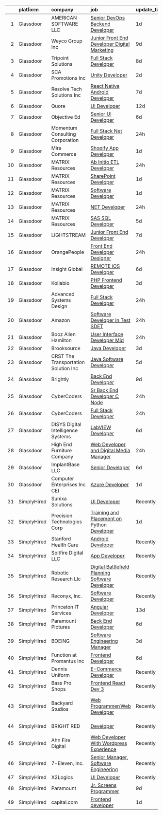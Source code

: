 

|    | platform    | company                               | job                                                                                                                                                                                                                                                                                                                                                                                                                                                                                                                                                                                                                                                                                                                                                                                                                                                                                                                                                                                                                                                                                                                                                                                                                                                                                                                                                                             | update_time   | location                      |
|---:|:------------|:--------------------------------------|:--------------------------------------------------------------------------------------------------------------------------------------------------------------------------------------------------------------------------------------------------------------------------------------------------------------------------------------------------------------------------------------------------------------------------------------------------------------------------------------------------------------------------------------------------------------------------------------------------------------------------------------------------------------------------------------------------------------------------------------------------------------------------------------------------------------------------------------------------------------------------------------------------------------------------------------------------------------------------------------------------------------------------------------------------------------------------------------------------------------------------------------------------------------------------------------------------------------------------------------------------------------------------------------------------------------------------------------------------------------------------------|:--------------|:------------------------------|
|  1 | Glassdoor   | AMERICAN SOFTWARE LLC                 | [Senior DevOps Backend Developer](https://www.glassdoor.com/partner/jobListing.htm?pos=119&ao=1110586&s=58&guid=00000182679e8b9cb480937d3c347dea&src=GD_JOB_AD&t=SR&vt=w&ea=1&cs=1_63ae045c&cb=1659595820352&jobListingId=1008048510040&cpc=2CAED5C921A5F994&jrtk=3-0-1g9jpt2ucghql801-1g9jpt2uoitn8800-08fa1d7c597433ed--6NYlbfkN0CNayYzF1mBaI40OgT78t3Q2d9IxlwDzhsYR4HK7epYUURqj7ThGxAThUDPTyMSfjyPgGRTFjeuOKbCC5B1p39rSgqkaTYMwrluTtyNbGeJPw6J99YG4BVidN_7butDIIDiC31yX2qM56aTYJBevtTW2N9dhvg6_qWHKHaLxv21v8vAPOqj9iJy76ujFmLpipNIYCbYyALDvaVam3eYqgbZeexgcRMK0voNgmBakBty0VigGoTl2tvxdrP-u4_tbwCvTc8IEbr5wDmKt2hIJ0_yK1UXbatv5i23cRGAddmJq4EF94OlIpp2eDL20adjvV72ES6W9V8VJzIsJBQmoSZ48nIDTyhyYgAyuWt24zNvk66KxoMBBWdQfIQVdf8t-P-74dpAAHnzQ27VkWWFxFsjpqr-Td8H4QkBro2gdE61DLy-rEwL58ngfUlQN2evBcUOR_BSdUCxgUIqgHSc1FIErss5okGY_G5aC9L-at3Qr6K4ZaySf3HYMrUeoET7JW4%3D)                                                                                                                                                                                                                                                                                                                                                                                                                                                                                                        | 1d            | New York, NY                  |
|  2 | Glassdoor   | Weyco Group Inc                       | [Junior Front End Developer Digital Marketing](https://www.glassdoor.com/partner/jobListing.htm?pos=114&ao=1110586&s=58&guid=00000182679e8b9cb480937d3c347dea&src=GD_JOB_AD&t=SR&vt=w&ea=1&cs=1_190db0f5&cb=1659595820352&jobListingId=1008028285226&cpc=883DC43018083D9A&jrtk=3-0-1g9jpt2ucghql801-1g9jpt2uoitn8800-0864ce1e1e6e8c6e--6NYlbfkN0C2wM9RKEAdoEZotfFaXSpEmhGLDXit4PIRXiY1cWrNKI8D1AUD9T14yWGaDgpOoa1yOUcfWwTzbFKLg4Ptb6fKgWvUdlITdb_LbB7xzYm3iedqSjRiN6CDg8yJrSWYJQRBVI-YkqqcTmQhRn3uYv9MdfxzB_HsdV7v4RNCor7Ls2Btnr9DzG_dn9cgI6ijFPT_C3wqkgRVtT1kpQE61EtEWg4YXIEXG55G455pR5GcQ0o8FKYX5uwm5Hxv6v25bjGGxeNPsPjvxU34aM4ql17sVwLDjvmHsqZ8Kqd3Ca308DrAu3pg7oyAOt1SaVEsFMJBj08S2sLuxKRoDXBSWbGpVxjGxFecsvkeUhZwDKbiMsmYLarHj8zlPpqC-bTQF3pMiYtI1gXDOrTuQMSnhcFn24MjJOhwqEK47UjLL-X_PU9nvQ449d9lAUs67MTX9IN4LsfL1UrbrKFYnuFtBJUSqRTA9zBv-GExSB2ms12RtiwuGVAUDlgZLua-fdt91gXljpg6j-eqkxKxH6-l8uH0kDfr0yDP_uE%3D)                                                                                                                                                                                                                                                                                                                                                                                                                                                           | 9d            | Milwaukee, WI                 |
|  3 | Glassdoor   | Tripoint Solutions                    | [Full Stack Developer](https://www.glassdoor.com/partner/jobListing.htm?pos=117&ao=1110586&s=58&guid=00000182679e8b9cb480937d3c347dea&src=GD_JOB_AD&t=SR&vt=w&ea=1&cs=1_408ca911&cb=1659595820352&jobListingId=1008030755544&cpc=32EE424DE2B657EB&jrtk=3-0-1g9jpt2ucghql801-1g9jpt2uoitn8800-1e061d8ab2f4db6a--6NYlbfkN0A5ruOaBgM4JFPmi95QvnuPZDRD-cuMqiXSk5iFgiXMM5KlnLmWo71mmeaOoOgOIU4yHNw85h-wfieSzGXkQ6RYdAL9pyjf_6sxZL4TNUX6bqzK-2ScC9YFYB2PhKdUVc0yxHfg7G_LxHc4NffWE2U9jEkM9C9daxgtV6VyBAqZYtTRGTERnGo_VHdHENoykUgYMvc_kvYvgEURzYPB9iJ3_Qcf26z3pj8xgsL0a2l-31cNyw0EmDGp-v2yDWU3VbScthvrQFcZR7JHMQzxDPwY2ly_N7VpsBTT6eKjlVQ0ORkcNrko7YBHhYYEoyzKo4EUsm8S6HoKMaggsYkOqVFv61JnKKnBAWxy1c919rm0SKz5t7u1Qcf4zxb4gEEO9tm_Q58b-uFE5rOUO7lUgos14fNSai5BW0FAJWr923IzbEfMBvFTEHdSauUFKOI_t3ARaK8TJuNxUOTdd9bB3IaYGdaUAysl7IcBAvNcu-1eePOvogbpJzwt2IDXyLy_068%3D)                                                                                                                                                                                                                                                                                                                                                                                                                                                                                                                   | 8d            | Remote                        |
|  4 | Glassdoor   | SCA Promotions  Inc                   | [Unity Developer](https://www.glassdoor.com/partner/jobListing.htm?pos=108&ao=1110586&s=58&guid=00000182679e8b9cb480937d3c347dea&src=GD_JOB_AD&t=SR&vt=w&ea=1&cs=1_ea9a191a&cb=1659595820351&jobListingId=1008044540481&cpc=2069669CCECE0501&jrtk=3-0-1g9jpt2ucghql801-1g9jpt2uoitn8800-8d5fbf2228f1c08e--6NYlbfkN0CGk2nZkYo_9FB79XId18OpQDHY6g94ONhdUJpB4SBwer5q8kV_jzNpveeNS5OfFTS-zbA0Ccrb2PfPN4L4axPFku2_b8ZVmNT_fx9zWAQo0ML6qy8w53ry5sZ122YUK8nYYZNiHhQd8jJnxpNJPefAOCesyVSmE3lPK2FkETtpKEkqYNQKBEtkAcdsrC1d1r0K0J0ITyNMessMdwUjrhmjS_zBWFHeUpWAAtNWHdb358f_Vx4i1Jj2T9_95_HNk8hEkU3s5p466KeXANlzEn0gkeizGl2VsYyrr6a2YyrCCQ4i8giDNfp_8eO7Z54fyDnoyBmcLPT999PPwSGqQO9Im_ypMBWec5PBx4q2-PpQcXyV9ph6S-e1lFS7_3jLMr85cIbGidd-SmvgqrJRRNir5zQszIhxuyRBHMk7hQIaOrshmoC5ozk-Ns_RG-pOkVQq0Pead_Wq69shzD_6oFcxyOhDUOcy17SFspN0Jqb6yzL2TjwaFjHI2-VkMj6S6E4%3D)                                                                                                                                                                                                                                                                                                                                                                                                                                                                                                                        | 2d            | Dallas, TX                    |
|  5 | Glassdoor   | Resolve Tech Solutions Inc            | [React Native Android Developer](https://www.glassdoor.com/partner/jobListing.htm?pos=112&ao=1110586&s=58&guid=00000182679e8b9cb480937d3c347dea&src=GD_JOB_AD&t=SR&vt=w&ea=1&cs=1_cfc1b497&cb=1659595820351&jobListingId=1008033403827&cpc=0A88B0016E52E137&jrtk=3-0-1g9jpt2ucghql801-1g9jpt2uoitn8800-bc47ea4fd595288a--6NYlbfkN0AjKFSMMqhsqQpyIHWHhZeufH_StMTFaUJZZ23N0vlvhVqqKrA7NmrWEDxSBdobFBUO9eD8Hlj3KG9WtM_0fVODITT13QcOm3uK473RFDZmBU4A8DYJoG-bLRgQqic-9jpo3tgXAWeMJ3qAQWy8E2YKZV7PCAOV1JSGTVf_2IoiA3zI_tk9n5Ky3KxdEaUjIPlRAld9TwdNhkTlF1QuGvAyv1Hzq9y9b8QL388XhG-CopuA3Cu8sP9kon7Jz-FwzKn8-sdaHl4j2WTi66O6DHkxNaBdqmrtz3VMyZ1Kojx8_8Ow109uz_0w1gEVXZfNe2vLjZqr5GSkmwKeRtZ0Zst2O9Vmr9dGvzn7ukTfPkVpEvc3oJM8xUhf08l9-9NB6qoxXEHmciw4NMs0Yp9EaZazqImpk8O348Op_saCXwkWHMe_vNuaR2Ip9QB2IA3YVLHTB7PadiBhNH96JAO4qKHrWGRsiKhUgVGl-Z-GEBPQY-ZwVT4B2J7MRRsBZ1SH3fOX9UoTX7X3_BfpjvhqYb9l)                                                                                                                                                                                                                                                                                                                                                                                                                                                                                       | 7d            | Irving, TX                    |
|  6 | Glassdoor   | Quore                                 | [UI Developer](https://www.glassdoor.com/partner/jobListing.htm?pos=110&ao=1110586&s=58&guid=00000182679e8b9cb480937d3c347dea&src=GD_JOB_AD&t=SR&vt=w&ea=1&cs=1_0b1dae7b&cb=1659595820351&jobListingId=1008022808957&cpc=618B7C2C2BCBC227&jrtk=3-0-1g9jpt2ucghql801-1g9jpt2uoitn8800-fc45eb0106eebc0a--6NYlbfkN0BTy4Vq3kUv-8E8fBOrhZt-7WJQYqv7u2ur6JnxlE7nq4-qXnbw0pV0Gb1ldhxE6b9LzutXMnOIZndRVmfeBZeovsyhRGPrPKRoC4ktBEbsGQCZple6oIjohE_w2nkBQFKtMdLlh5SNBCqN1_YxAqJDW0P_sEEX5M0aspDPjB6Jcz3QYRWTG7G-6UWDVv1ShdshZge5X01hKjaCehAGZCMLp6qY47nYvZUQUd5bYX3DUlAJtaznByhSv2e108g5vjkTrQX8sujWKxYQDZ1faO5dxOhLtSRMqyaRTx6TSzUVyrMTjMzPiFieSIMos4wpmRC5yWSiSZ0AzMkVjs5w8RFG8NHUWH2PEhfgTCTeSKWXuvx7VwtWw7BZE4qiIwpWAu1rXzez_ktGL32m71eJpIpxNyWHdEH_LD0ORyRLwLNLBExEqhcUfLKgEM2rs5o8qeMhE_wJaq-SttQQff5vCVhkQlXFmnxEzTTUqRH9wIENg2luK715xAu4)                                                                                                                                                                                                                                                                                                                                                                                                                                                                                                                                         | 12d           | Remote                        |
|  7 | Glassdoor   | Objective Ed                          | [Senior UI Developer](https://www.glassdoor.com/partner/jobListing.htm?pos=116&ao=1110586&s=58&guid=00000182679e8b9cb480937d3c347dea&src=GD_JOB_AD&t=SR&vt=w&ea=1&cs=1_7225fcab&cb=1659595820352&jobListingId=1008035561341&cpc=AC285F3A3ECA6BB0&jrtk=3-0-1g9jpt2ucghql801-1g9jpt2uoitn8800-cb65b932bbf5ed28--6NYlbfkN0AXBj8bFyx3AxHsaESFnYy6Jn_Gl6fk4-ScA6Xd9bMEM37iv4si3nfw75_-dmfgMq5h325qvRPKLohiyLVA6HzaD-aOz7ACRAyMjnHYTGE5c8UIAhonRBs8QDrpQZyvfXvQLLfj9ymD5gnRIwIkPBTC-df54-IpvKxF3LWNrVs03yHe7ElUeI4Rd2ZUzdu_vFHUhvkoc5PecGMBtq340lPBD6mIs9qyVZ5-kqYznRBrGlJe3NOf7d06iJG2eF1z_YHSjQLhJ305SHl4y2IbNB9Jdk14R-1id5dEqqok435FjF3FdzTxtGnaKE_j4GzphJPnJpfOZ64AgVL3_z12jdPw4uLlP7qKhk5FSorEde9oXm3GF4fpRs27_z5iRgZV8mfZj1gphwUDlu8JuI-Y8KisTHNvEGI7HGWu-JvsLn6qZlTjTA57WyNyaV2olDmZ72MmRHzM2QgNHoSkce-2Vj2NbIDihXdNFriVsv0ExVdL-rDRZJ-vLn3K)                                                                                                                                                                                                                                                                                                                                                                                                                                                                                                                                  | 6d            | Remote                        |
|  8 | Glassdoor   | Momentum Consulting Corporation       | [Full Stack  Net Developer](https://www.glassdoor.com/partner/jobListing.htm?pos=104&ao=1110586&s=58&guid=00000182679e8b9cb480937d3c347dea&src=GD_JOB_AD&t=SR&vt=w&ea=1&cs=1_52c8dcf1&cb=1659595820350&jobListingId=1008050447638&cpc=E7268B2FBC00329E&jrtk=3-0-1g9jpt2ucghql801-1g9jpt2uoitn8800-11ec9a8d634075df--6NYlbfkN0AZiaPZyccuKjlre0e0RaBFeO48J0QExrO5hcuLctOVaPe6Glnh5giSvmt7ZMsI4tPTzVgRFMIbn5nqlxoAnQZK0KcmcpBRpp-XzN7e5SFyJicOufOueV4EY0N5UwRNr680QsDw-pql3J0PdXHDPHnMlXNFW7jmMpvu_w9-WNT6kV-4bzqxTZCO7-tFnixuYj_m0fXhCt0xyeyv_ZfjfHkSv5jJ8LJJac47jO26izvaDreGq02sxhamdJHw62Z-iSDXg_UY3BBGeURBS61dS8Ex7StX7bg62AZ0T7ACDNUcDADAU-vK_OjQEHsx7ApZ0_G6QGv70O0f9XFm1Z5WomrbxVdjhSltXqpySz10t3e-gkOsOdSDSgBINbkKBMJfT3diqlR6zEkCZWPOxukrTWsecCsAHIrEls15gBgJB6vlDpuIIBhrMOJ9ZZPnykH1-DEa5ZfmVVfBc9cYVs3o5TL4scCH4zO7XyofV6lx8V4vMI1yp1cOU9lBXDFSA3NVsHMnGVxyoB0O3Q%3D%3D)                                                                                                                                                                                                                                                                                                                                                                                                                                                                                                | 24h           | Remote                        |
|  9 | Glassdoor   | Mira Commerce                         | [Shopify App Developer](https://www.glassdoor.com/partner/jobListing.htm?pos=107&ao=1110586&s=58&guid=00000182679e8b9cb480937d3c347dea&src=GD_JOB_AD&t=SR&vt=w&ea=1&cs=1_d4e258bb&cb=1659595820351&jobListingId=1008047022003&cpc=B63DE67CBF13A213&jrtk=3-0-1g9jpt2ucghql801-1g9jpt2uoitn8800-4e4f79cb78bb0b68--6NYlbfkN0DukAwDndutArnS8OT3znlJ-TW2KpK_7rZjO0LfXc6UVOb8znmp-JdxUA0hGT2_Rszk-RJ82DZNqhDZaqNkTvGzOAxtaQNgCcdNMjvoCmeaAi3AKhI8Q_PGoNIkVCbl__zyt_ugQ8_zLTXuvC8rIYlMfIIGaQDL0Yz7VgiNl87waXaOybnfzoVlHGpCknwxpuMXHGqMrumSuKmu7ZYwyCd-3VCeyzKMT9FF6A_pAyk80Jk7MATiuPRnSttwl0LXZMifjN96I9xhCS0qgurBIfVUjzir9_4iWZVvNjYc9RI-JDi6rbKnRx6pwUEGV3_YN8TYhA5uj-lKpna1OatjcJ5FTt214k1vqYcnkeg3aZ-bnlH4QN_eSZqHYrZU-HaUK4WUuZ9LePXh45Ev_0P0kHu3v24DSxxNgFUMu8gaPetEFEyAQQHPxhYi8MCSP71zuGJYPK_jHouGKIVePwcAD2PIc9OszXsZSzPHrxJQKcB6jEqY58B_-3stSUToEdMQaQxX6YdmQHXrPQ%3D%3D)                                                                                                                                                                                                                                                                                                                                                                                                                                                                                                    | 1d            | Remote                        |
| 10 | Glassdoor   | MATRIX Resources                      | [Ab Initio ETL Developer](https://www.glassdoor.com/partner/jobListing.htm?pos=122&ao=1110586&s=58&guid=00000182679e8b9cb480937d3c347dea&src=GD_JOB_AD&t=SR&vt=w&ea=1&cs=1_8f080ecd&cb=1659595820353&jobListingId=1008051403787&cpc=42BEC95245890617&jrtk=3-0-1g9jpt2ucghql801-1g9jpt2uoitn8800-3c760ea826b81ebd--6NYlbfkN0De5ppvndiyxA0pMSLQzOe_j9Mra0KF_8EhxTxOKXtZIfhM20E97mGJ6rqAxbACvL9Pn0ZKdm3FRjuDqOFO7Z5pHrxOJ4OkCLuPWB8MXqeP2u5ixPzgB27lcgJmQB7brwrdXe29ihMnIQtQYbDWMnR7uISLN_crSB99ujybo0HnFgJIVt-D2SU-_AefGeSFf9pHTJzDDfsXPFpNbjTgEliqZrTepS6K6rqckTJjvhPsop_KgfPvqvFY6cohftEVb5Va8PnTVMpmZH_cSga-arpMZRHiAMropeztyOhFI2ojfuv9TzVuPnKXv3w6_e2dN5eLkifaJ0r_yjn7WG1gSqtaBxUpWjCxzpg69-7xJq-bjUA8vA0Zzwj_0H8UtG5gBfFJs7c92NwCGAOPNVmC7vYNhAOoC-bAy9eAKVz9AQYqQ1nF9S-Eea0J7iQCpfBSuFtExYaa5B6Md--g_GjbFfbv-LRJW--xbZOPVUkuv-zpqlETp8DV6V60WLod5WcKac44dVhtlvfP3TXIeESCvLjRXE2H4KOFBQlkw-_6jxQwYGvxMyzhyG9p)                                                                                                                                                                                                                                                                                                                                                                                                                                                              | 24h           | Charlotte, NC                 |
| 11 | Glassdoor   | MATRIX Resources                      | [SharePoint Developer](https://www.glassdoor.com/partner/jobListing.htm?pos=121&ao=1110586&s=58&guid=00000182679e8b9cb480937d3c347dea&src=GD_JOB_AD&t=SR&vt=w&ea=1&cs=1_cfe6884d&cb=1659595820353&jobListingId=1008047528425&cpc=217C45A42544DB93&jrtk=3-0-1g9jpt2ucghql801-1g9jpt2uoitn8800-efe709afa293ddc0--6NYlbfkN0De5ppvndiyxA0pMSLQzOe_j9Mra0KF_8EhxTxOKXtZIfhM20E97mGJ6rqAxbACvL9DG1NPztGC10EEC87MSyZZ8isCbHnEx2hKRDqOXyASI9VLZljdYHNEAA0x34KRrSx4v0KPsbv5a6DpcnLbwc49I85DWr1LxSM5JxSwCDRRJwpG7kGsYOmjlDpDgMvBG_0VQFGZxTgat1k77zGBG_dwbPwjgkZ-Ito4GfslUS8s-UKvGXDW4kGlwZDKn5jS4KJQa2WdZZKp1sEoBYh4_lzO2pRd_qqpp1zV2u3o9j1UD1iplr9k3VL3-i-VS6dKECRplKlAf03hZwRNbo-5r5_UGiqdGB1-b5bnOiuKv-j0hzTmhytMaRFmmKWCBfw-uxD5srKAu439BXCLykKdObGbf17DnLJeXoKuTqO0RgJCtN87UEzA7s47OziLKrWrv2-hYOkpEPhz9LLYusxTOwrDnbRGZMTYUR1J8Kr8UaUpEnYIt5X0aQLp4GLx5xq0z5H6UwJ1KGrX4wDXVEFWztuZ2c3YxDs4Qb4aKUbnEhRxpg%3D%3D)                                                                                                                                                                                                                                                                                                                                                                                                                                                                     | 1d            | Charlotte, NC                 |
| 12 | Glassdoor   | MATRIX Resources                      | [Software Developer](https://www.glassdoor.com/partner/jobListing.htm?pos=120&ao=1110586&s=58&guid=00000182679e8b9cb480937d3c347dea&src=GD_JOB_AD&t=SR&vt=w&ea=1&cs=1_b37e6bda&cb=1659595820353&jobListingId=1008047528430&cpc=82B3195DA92CAF92&jrtk=3-0-1g9jpt2ucghql801-1g9jpt2uoitn8800-a503eb9eaef223a0--6NYlbfkN0De5ppvndiyxA0pMSLQzOe_j9Mra0KF_8EhxTxOKXtZIfhM20E97mGJ6rqAxbACvL9DG1NPztGC15bNBGu9yx8sGdO0PG7xG8aptCUPq85SoqZ6dzIAOrRKtmAJ_mvmeE_whcHX0A9saTHnGC8iOn7mGJhfcyBxRkMOyH6ADAln0eErEJ8cVicalY4wsuFM5NHnbdN0vpP4NfEjkA8LTL5XimvO-yHHxJ9EqtMeE77Odd3hOoRWE_sc0KWMFV5c4elQaxcjQq-k3qL_TtpZB-5aF-O_w1eyrMpSSc65nTul_IbV7fra64kdyRVsgbcvQnH6oqRbt_a3W_rvSjxI4NTkb8L_v4_FSdX1RHm8xlDAfs3pEe0WxG0kUpCMxbXyY4y5WGepIah0elVwTYjEFyodOgHzeQzwbHGM5c9zoxvuGhLrR9OQTl3D83vPnWPBlLZgrYGbsC2q5FcKhFIA4bOwvp0xVViZk6dF2jttOu_DCThxzInJM3K7PQLz00eW6FkiIcbT4EQdMAZjqVk1bHSuAjmxy7NiqLEo2UopWrlWOA%3D%3D)                                                                                                                                                                                                                                                                                                                                                                                                                                                                       | 1d            | Charlotte, NC                 |
| 13 | Glassdoor   | MATRIX Resources                      | [ NET Developer](https://www.glassdoor.com/partner/jobListing.htm?pos=118&ao=1110586&s=58&guid=00000182679e8b9cb480937d3c347dea&src=GD_JOB_AD&t=SR&vt=w&ea=1&cs=1_cdfc1410&cb=1659595820352&jobListingId=1008050452979&cpc=42BEC95245890617&jrtk=3-0-1g9jpt2ucghql801-1g9jpt2uoitn8800-7c6bffa92d75f9f3--6NYlbfkN0De5ppvndiyxA0pMSLQzOe_j9Mra0KF_8EhxTxOKXtZIfhM20E97mGJ6rqAxbACvL-rb5cx0XwgfLhCaHTT5jz5oNhnsEeSAxdTBIikfiTjzUPshztVIkxBzyiAgsJ1RPG5iESPfCoU7vW0ELTECS7pBq6XfW0cMG37CMVFECTmiP1IBk7yRyO7v0c2rliKLKfoq3Tgy2ubnflQGqmSP3MMR4imJDnp6-Bv-9x_OAXbPmrRoRSqs0SJ84_tG2qHc2qYUcgRi7mOU9vo7WR0AjXfXWrez7N7XzK78oKz-mOLY60ildoemG5t8e8-Ca7BPjKM6a1qroAUvGs3N86qFS8l0c8ag1tYcOtKKPWp-Xzx0wUXV-qq_-7S2UUtN0gM80sboVhHEho8mnSH3KTly40_ctNQMEqedzvEVbkg3GQ-a_kjWczPFXjNbHCpJTrxjfzOxa4wMYyO4v2qA2WEoQ8qvAB-Ormim0NFuKyr6i5SJbRoJumjVAfLwJD1AhtUxUZw6lorUcRC60NpL-lYfZJE9c5U2c-tS3o3l9v8UM0L7VGr8ehtVd5c)                                                                                                                                                                                                                                                                                                                                                                                                                                                                       | 24h           | Charlotte, NC                 |
| 14 | Glassdoor   | MATRIX Resources                      | [SAS SQL Developer](https://www.glassdoor.com/partner/jobListing.htm?pos=124&ao=1110586&s=58&guid=00000182679e8b9cb480937d3c347dea&src=GD_JOB_AD&t=SR&vt=w&ea=1&cs=1_5a2aa7c6&cb=1659595820353&jobListingId=1008038980715&cpc=82B3195DA92CAF92&jrtk=3-0-1g9jpt2ucghql801-1g9jpt2uoitn8800-9a54bb68b44ceb7e--6NYlbfkN0De5ppvndiyxA0pMSLQzOe_j9Mra0KF_8EhxTxOKXtZIfhM20E97mGJ6rqAxbACvL81KsmLgu3ChuBm3tpDER-_ZYNCYkj-Q_OJbDYI21Aol0M54jh8pen6Sq_KFv5W8Phl4CKOByCEkPat2ixmJ9Vz4xRnPA6HqG2gsSPiONwPnnhFmE_enRbUp0Yyz99gp4XiZqZe4GZNBND_-D3TLqdX-o3Qy2frkFN-ZDQ-CrW25NEhgAVxM7sP50ZdZecgCTCaUS1rjTUm6x2EO3hGQrymToNFbSNVOMP9HR3ESw15qvdYW5NEt3dVWBUkWe1kqC2bbTOY7gHwhuJGHlwy4qnmQ5jRobMPPH0e8czKFdnDUhCwLcdvkQhn2J7QUsBH_cBhnU_Txj23ge_msm3JILrgY7qZybdResHB9magW8pZkeu0uQVsYy6PUFGzbkhju0oCHRZRjmAd05s5-CvEiGecnuEquvNr6ChBnu5Ak1vpNcDjsbPCa7iDGeZ807aLo83q3l0xZqGAE0Q8BKZtKlDHUHSDOU5V4dycXiI571siPQ%3D%3D)                                                                                                                                                                                                                                                                                                                                                                                                                                                                        | 5d            | Summit, NJ                    |
| 15 | Glassdoor   | LIGHTSTREAM                           | [Junior Front End Developer](https://www.glassdoor.com/partner/jobListing.htm?pos=125&ao=1110586&s=58&guid=00000182679e8b9cb480937d3c347dea&src=GD_JOB_AD&t=SR&vt=w&ea=1&cs=1_1fe249b2&cb=1659595820353&jobListingId=1008033214167&cpc=56C4EA4A1A191A49&jrtk=3-0-1g9jpt2ucghql801-1g9jpt2uoitn8800-2df1cd4a30c17b06--6NYlbfkN0C_-2SRK1RVDhpf-slM4KCmyuX9KaErJfzz60Weic6r3IbgaNRDDOsPJ8ZTvkTAGXQKd1teJYOIcqKcCNFGbR_h93GE2MdmLtdts67xQI4gGrjfSrJCch41n3O9do5XrvpmJqDCYEbmdeX52aN448J7iL6_0l3j2jpYX2k40PvRXIRZj9SFMlClV4bkl3r_91V9s0PlkUPSwR1ch6fMtS9zfKIUMpdf11q8SPbVEPeJpy6D7x_Dvs0ZF7w15cZxxqucdc6_VC8ZiNnuVnPVAdV2CfoQIgawnEV_iwALAFz2eunT4bC783q2OVeSAYGRx6aqippg11bxMpkvACIeMED6eH4dJuoYyGovRu_mke8WwFNKtJ27OTchLnsQswKVSqH228AFPjsLoRgW-HPei_u_NOTtq2rimuVZva0GHM6jufYd8Z2LlfTCK6MMianjWcTbLYgYYabZwvf4DbOqhAA6LE3ekIBq2aMKvtAtn219dGm4weuoFEHOW6tqgz_hiFw%3D)                                                                                                                                                                                                                                                                                                                                                                                                                                                                                                             | 7d            | Lansdale, PA                  |
| 16 | Glassdoor   | OrangePeople                          | [Front End Developer Designer](https://www.glassdoor.com/partner/jobListing.htm?pos=106&ao=1110586&s=58&guid=00000182679e8b9cb480937d3c347dea&src=GD_JOB_AD&t=SR&vt=w&ea=1&cs=1_461a85b4&cb=1659595820350&jobListingId=1008050475653&cpc=82ABD2B5CEB98952&jrtk=3-0-1g9jpt2ucghql801-1g9jpt2uoitn8800-4d54b895f2399759--6NYlbfkN0AshQtpz7K_INzplkaiwul7-A3CHTbkwbV6dHbz_qTR_mf-FlAr8clkMx813CBvYyYEAhj2JlYRv0_HNA1poh57Cq9rjRgxPmeecRHVs5oW0we2sVK4HhGZB0B7l9zijk-nLozNksQQJwP11MuCS8WxQSFMLD1wyhogKubBoJiajAv9UlX6NiaJB_3yqHjKKVW9TfAJ4pw-P-Tlpl6hz2ouThvOhiJpZ-BbXLjGmcoAt2ju9WFPWg__YUGns44blouVFoihsosBJkOIujQNYS3QZWpX9ccX47vlIspLAxA_6S_XYi43MA-F402vP5U386xDFgnPazOqUe8tFF9ZZWWN09KcpoHVU4Pa6dICCgU3KXeapWUsn37wzvzfXLQAXjUtf0jSffUpvsc05urNmng9NIcXdRn75kDuPe7TtRsonxjiZnt1NihhReANx4vwMKXampSsmr8vbEFXqlp0N-fQPaPdGAufLP9h_-L5xu_QiVnskAMCE-gFNWhWOB6Ud0OWeS8WXM-JJg%3D%3D)                                                                                                                                                                                                                                                                                                                                                                                                                                                                                             | 24h           | Remote                        |
| 17 | Glassdoor   | Insight Global                        | [REMOTE iOS Developer](https://www.glassdoor.com/partner/jobListing.htm?pos=128&ao=1110586&s=58&guid=00000182679e8b9cb480937d3c347dea&src=GD_JOB_AD&t=SR&vt=w&ea=1&cs=1_25e65fb5&cb=1659595820354&jobListingId=1008036094473&cpc=334ABAF5D42DC775&jrtk=3-0-1g9jpt2ucghql801-1g9jpt2uoitn8800-2cfda9ecd3177937--6NYlbfkN0BKkHZu3wF05EeDimN_p6sYpKCMArvwa95YdH7UpkaBCuXZAtggzO9lWFPdGsiWEnV8yNgyeIHMALwuJd0GI0dLWxGVZuncomq-PILblMVz4anl_nqW6ekcONVjToScPiO5O58pnbexRK8-Wc8AoJ3_xlgdkjN_tVD0nq69RhK-Qpcq_usezIJiAFrhtnp5r6jW5dlRbfX495D8nT-dSfgSkpzpBQTLZ46e663QHqP7ataFQiQMmkoDhIlKiIST_czyfbCMpKeJuahmSNwWkFqrz74pHaW5bLGgjDa9SIkF_4vcTe04n1m_RC1QEPYAv4QrT84iQZGgoju_6ZhEOsWml7VbfLFGIlXo7tcpo4U-hp7Uastlqh818SYaOV5X81IxzPqxOsHHr3Dbol3fTHDWlte15X0wYjSi4czqZmYQFpTlhWCqPrT1HVFc9d31SWufvlr79GEXUN8joIbXErwB0x57Pi_vGh8bCwC11i7eUdukZL4gHfOlVdbSfE5QQ3-tQ0Be6lMUMQ%3D%3D)                                                                                                                                                                                                                                                                                                                                                                                                                                                                                                     | 6d            | Remote                        |
| 18 | Glassdoor   | Kollabio                              | [PHP Frontend Developer](https://www.glassdoor.com/partner/jobListing.htm?pos=111&ao=1110586&s=58&guid=00000182679e8b9cb480937d3c347dea&src=GD_JOB_AD&t=SR&vt=w&ea=1&cs=1_ba9d6ab4&cb=1659595820351&jobListingId=1008041038018&cpc=149B3D5996025BBA&jrtk=3-0-1g9jpt2ucghql801-1g9jpt2uoitn8800-a781f0f3988a7eb6--6NYlbfkN0BK7QqpgF8Lwvm69yN6y042TqXJrV3gHaTYz7YJ2xmPiwJaRvnJL2p9woJImlFGjMplkzEuqGYU_lgezkcTMIwwWJJgvh0rLK3a1dAUMn4Ym3nLJIOYEmiu9Cx2q2yVfljoJkR4bpl82TzdcvfbQQ_q2uDbhOqeiIFAyE3H-98gDMgVKbW7Ql1PSugjhsCiW3pu2mAYrj9yxTDz2aawBNRlqseIoXY92OGk1H3WJyYFWTBEkslbfkNPjpkM_M4sKfJXWg64K8sqSAuVYImv4kCx6zcexkkkr_XYHgItQHG3WUNEEHV3hwvRm5ww0pUWlzSddGIkVePe2eWf7BwDihyjL0ruTOe3vmTCoEb8TILBscCKr4QjW_a6BUF2OErZi7Z3xE1uM8Wcxr3BkLDKUxBsYDGiwdyegejg2NFgpl9NSfiAt6zd4tmgXbqaReEU-9vvkYSrhUi1Jdxy1odnbdH0)                                                                                                                                                                                                                                                                                                                                                                                                                                                                                                                                                               | 3d            | Remote                        |
| 19 | Glassdoor   | Advanced Systems Design               | [Full Stack Developer](https://www.glassdoor.com/partner/jobListing.htm?pos=102&ao=1110586&s=58&guid=00000182679e8b9cb480937d3c347dea&src=GD_JOB_AD&t=SR&vt=w&ea=1&cs=1_52218077&cb=1659595820350&jobListingId=1008051372413&cpc=F4333377EDC1BC7E&jrtk=3-0-1g9jpt2ucghql801-1g9jpt2uoitn8800-33bf39f64e7791ec--6NYlbfkN0DdLn5tXN_RiyJSiFodarGZFJKa8s6F6AK0THPBWp05MSIb68-SkO78rtfO6sDo7j0GxAyM6KbTs6pcO_YaFub7FWIs0SrGdfeDke5OC34QhgminL4lEc0iIfs9jzLJDXCw9AW8xp_wYLhs71_rcht0v_gwJ8lqXrerUpbLezx06LOIx6T3DsTAl41jrc2KQGRJKI0YtyrhARuRwUXfjbSH8E0NbEWzWM_YQVlspchhylprp4Xhcys6OpTcqxr_uaLtTF37-0p6VBH5IwZaFvR_y3hDFByFqWxQA36yzq0JvM5ePJG8I3cvy8VPd40A9yoNmROz9gpeN5_vBZMO7RkT4mLSe5Xx2Hrk_nPrLjdTIikti8kQ8ssx0qVFwEwwP6VZ4tnqhOWVK222DWNuhO7uhrLZcT10u9ThL6tNC1fgsyjp9LW_j6DPtELsuevHStVLt6ta7gT2xRVBxw9mfq-L1lGWTqSTweye2_cCtrixyTeQUjGEqdaeH50dKojXwqAhS0KzbPcsvw%3D%3D)                                                                                                                                                                                                                                                                                                                                                                                                                                                                                                     | 24h           | Remote                        |
| 20 | Glassdoor   | Amazon                                | [Software Developer in Test  SDET ](https://www.glassdoor.com/partner/jobListing.htm?pos=105&ao=1110586&s=58&guid=00000182679e8b9cb480937d3c347dea&src=GD_JOB_AD&t=SR&vt=w&ea=1&cs=1_5119601a&cb=1659595820350&jobListingId=1008050079770&cpc=59DF70BB7E75A6DF&jrtk=3-0-1g9jpt2ucghql801-1g9jpt2uoitn8800-74f81409c91f549e--6NYlbfkN0C2EIiOEdSv_78BF_l2w28PiQLK7NISTaVJSb4zuTisegynNsQxDcherH06P8lZKLfaCu3YpYHRzVZWTKIY4ZnRvCLi-9VBtC5rRBJxVFPbVOjZOpln3-DdEJMHV5RJNy8e7N_BZcyn7Fd3_QoOzSghK_BVIHGFX5v4yf3vOn1NNtjvQm7PYkG044ZqhxcqQ7_AbbqkD6JqF7D4rcIq9rwsyoRD1CwIPf5hzqUJMK74CKQbewIL0wQLfk9eOCTGbMetsqvQUakbz949EYV6Dyn1KQJhl-q5e1rkiuqTUjoyYfbLKQwy9a3y5WnvD7OKnO5gdae3vyueg3eDLiIto15TEJLLFM9FPyn-yrUIrjMlnIeG4Z7UPbJ9vzSLsOM3Gk8vqV3FDOHuW1z_bhZJjsK6_cuLhFl5tWo7SVbcFSS3q9a4GGQSEjXtbk5V0h_cCxNt_CEiDywbbErFAQ9kqfEM3fWD80errBIP_8lmKbJ7ZxAjoz9kivcTVz_bw2c7w7aTSVI0h4hITg%3D%3D)                                                                                                                                                                                                                                                                                                                                                                                                                                                                                        | 24h           | Seattle, WA                   |
| 21 | Glassdoor   | Booz Allen Hamilton                   | [User Interface Developer  Mid](https://www.glassdoor.com/partner/jobListing.htm?pos=109&ao=1110586&s=58&guid=00000182679e8b9cb480937d3c347dea&src=GD_JOB_AD&t=SR&vt=w&cs=1_543b6886&cb=1659595820350&jobListingId=1008051441678&cpc=CCC092465BAD6A93&jrtk=3-0-1g9jpt2ucghql801-1g9jpt2uoitn8800-ba438f921805bef7--6NYlbfkN0CaLaeO0W0aSDE10oNno4SsRl14ssiVXEJb5QYZji-zamyK2TbRIQYHkQfQQtn4Uz4GUwMWNQkNil2wDSpoBczm5_M3OdvhJ8G3ouoC9nb6_jiWCCzYUa6KYkXYQ8cK4TJknLNBBHcfALbZvaepHwJhhJcxYfMOOuojtMWDdonEGEeuFZZ5DR4uP7aHwtJLLTekDIiptFleEz-9a7hd1iL6OFkS9IeBdLBeBRNXnoCshX6AKT_kSdGaYIu3ftxKFtIf5Ooqz2ddMIcPHC7LmZfy4AJP4ro1tiTY9tk3GaKDIHxjq8ZdfOo3SDK9cWclpRcsy-tTdCl2dwet91wctJKuiFMkV3DsUmwRZzw8CIkMKEsHMABM9lSmIYOZJg9tlUqPnw0bTpg6VSgdqCUcraOB1JBp-YR0stQSGQBkxwGTzMU9-4JiokN7fyOdQuogMOmqwQQ_NaZ-JZkCkuPus6hiCD80KBKqXSbx0JWDVI_jCQ07u7_jc7GLNYKh1bC7ADDhW4lvcxg_sxCzHZtvWxS9G2MvuV8LXwjTkxtERmLld4VPicqSkZ1UAOsqfbueGag%3D)                                                                                                                                                                                                                                                                                                                                                                                                                                               | 24h           | Silver Spring, MD             |
| 22 | Glassdoor   | Brooksource                           | [Java Developer](https://www.glassdoor.com/partner/jobListing.htm?pos=123&ao=1110586&s=58&guid=00000182679e8b9cb480937d3c347dea&src=GD_JOB_AD&t=SR&vt=w&ea=1&cs=1_d579d2b7&cb=1659595820353&jobListingId=1008042071258&cpc=B076152010A3B66C&jrtk=3-0-1g9jpt2ucghql801-1g9jpt2uoitn8800-0587720c145d3e1c--6NYlbfkN0BhNN3PPgKPbTMZB0Y0J5JTZS3FnMM-ugqbblX4_m-srDJielPNCs_lvQXXEB0CV7OVHpOwCVbS0nBfGJXlvtcrsYA-Ru00IM35N88L7C8Dqdi40KYxRVZvqSKcXurqgFWJZ5fdttkASpOs7gb1oCX0oHUXetexdIfoXsU2cvKlbi4GwnGhWv_sgOUM6LooZOdv2FgK4pE8qbZlYbyMSFt6e2eTxPj9MeWvQo68KsoPjYIAzKubRnV0DL6sxNxX3coMnqVxgAKi_mxvjnlrksGucE2flKWSl5SYcWHYq_dPzLY7xHAH9TjeEIx5caU21LJU8RvSU1R2YQbzfhJW29-PNpi_nBVU4PFx88n6xbUDhkwVoQgjFWpO1eM-DG2xpnPpiSL9wV6KGh6IQXX0RBd7nEd-YBUqGZVFFEK08Wt6AV5_eawDQCFBWElfDZRcP883Fx9-7yXtzapptE7QAj-FP-nWMhSZZndLmB_LFjwDvaUFzWLS4c6mIE1NdRDYpm5Gktp1YMDhjxhrkFouhj15)                                                                                                                                                                                                                                                                                                                                                                                                                                                                                                       | 3d            | Remote                        |
| 23 | Glassdoor   | CRST The Transportation Solution  Inc | [Java Software Developer](https://www.glassdoor.com/partner/jobListing.htm?pos=115&ao=1110586&s=58&guid=00000182679e8b9cb480937d3c347dea&src=GD_JOB_AD&t=SR&vt=w&ea=1&cs=1_ae1859cb&cb=1659595820352&jobListingId=1008037694810&cpc=C19BE7EA145E205E&jrtk=3-0-1g9jpt2ucghql801-1g9jpt2uoitn8800-d5f271f0aa836c5a--6NYlbfkN0AmnNjJqmvObsXG3-F-zYWZd3kBkr8gGLth_X6xCKIwHOk36DfIRx0Qb5OvKfQziz_DGUaQTQ57gYXI7vvBdvKGxmQFmCB4DWCirzt5VvAT2AEgokqUKFMd-ylihm5DtjtAwBvsUx-Vh66ZatsAHjIIBPNgqchyYS-N_EWgq6JSqJKPkcVic0tMTYjKC_Jhhm1Vata_EcjAEkUCUiQe2mZFmqNyZn7K4tiwG9oTWrtMA7Mzp2aWy6f_6-7fb9lbtCpMuEpxnDawfeJFdwhTIXQ39mIOhKVyX4FJp58jKh1Dgs0fK4ePO1PIq36n2K4fPjkgjCntGYUu8lcKgmndZII9uxYvWXsE69GkUogVEl6-wYLT83GGkCSDtXnMS58EePAfNLgbSnygpQBTWmQUqJ4fjA40cDckAZ_xu5eQnHAaJiek-ZBGIhxJOQkdILeC6l0jNFS4zzVOR9qcZ0qsGj92AdV-MfH6Yg_IcVdvLlELxB7ptAGBG6Mn9HOw0M_uSdt8d9F1FOSC5Q%3D%3D)                                                                                                                                                                                                                                                                                                                                                                                                                                                                                                  | 5d            | Remote                        |
| 24 | Glassdoor   | Brightly                              | [Back End Developer](https://www.glassdoor.com/partner/jobListing.htm?pos=101&ao=1110586&s=58&guid=00000182679e8b9cb480937d3c347dea&src=GD_JOB_AD&t=SR&vt=w&ea=1&cs=1_92faf826&cb=1659595820349&jobListingId=1008028236530&cpc=BF2D99A98B89D842&jrtk=3-0-1g9jpt2ucghql801-1g9jpt2uoitn8800-df3bcc1f7236db95--6NYlbfkN0D0ZqxdZg2TwcIemQ4yr89eGinLCR7bn2QHXosobzuZIHndTq0DHpIGP6TB7KNQEMy-OV62JoDdDUFhi4Z2qTMA3Qjvtub52D6V1G0njWFbis8GLI-mnA1RiAD8hTAToUZwRYGrrN_RJRY7dVZ0aHKKaOpk3rzjYeAuD5Uz30d3tHY5KOKoiAiUAWfM59Rj_a7nrlL7pQG3I5o-EKAeSaZUnVGu7gkd0it5rxsfMlJLwmMF5o5srA1KUm44NMei8bkNpsRzGCm1myMsbZvDf39SmrAKxgvP8x_6IUdlhAmHPd48F0fYI1oA1H2Zd_04xipVdoKx0HhDIMz7rRvbUwXp1vyjNqwYwakWOQ5fuIKGjHnlGZ9iEZRZGlBJvayDOBgHU3fzs7LEnHyZuCTJQOYcQ0N_bvou0PnyIezdtSdmxAFLbTMRg4RxG4CjIYjg917MlM61lxz5mpm_5byDHqS6F74evB4FBSm2x4dkE5kznoeoTOmBftnL2I6dnTe0CRU%3D)                                                                                                                                                                                                                                                                                                                                                                                                                                                                                                                     | 9d            | Remote                        |
| 25 | Glassdoor   | CyberCoders                           | [Sr  Back End Developer   C   Node](https://www.glassdoor.com/partner/jobListing.htm?pos=130&ao=1110586&s=58&guid=00000182679e8b9cb480937d3c347dea&src=GD_JOB_AD&t=SR&vt=w&ea=1&cs=1_92f31d23&cb=1659595820354&jobListingId=1008050648237&cpc=FD1C1DA32C38CFA7&jrtk=3-0-1g9jpt2ucghql801-1g9jpt2uoitn8800-0f23b2a96b7d78ad--6NYlbfkN0CpFJQzrgRR8WqXWK1qKKEqALWJw739KlKqr2H-MSI4eoBlI4EFrmor2FYZMP3muM0Ai8CXh9BA6HSVMjhXErh6IGoQ83jmO05rlgvakDfKNtyr3fk2Jth5J-yDzKfxk23n74F46w_TE3Kje5rQsu0-PkJqeAviyKi2utbJtucCSgYAUTMHXJz0QPJ6UC5E2ibyHPG9FdkiX0JVF-cL2B7eEiyAQCO3hi0OO2RxliJSrjEZqwO6LVUfvZxLqqWHpTyxhpmk_oTlF4ANJm3EzBsplUGcszQDt0ezzO4jquni1O4-4z_DoWuGyuEjI2qtQkYMa6ihwHyKpAH_06NPndOCZAZMDKpINhzzVEuCVumWZ-HmJ_ZgDgRewRZ4oD0EDfrL8lRdJiQXCWInlagZ_Sn_LkfyKDxmR1p5BPFTnAOBAwbufh9C4a1OQRr0im5e8XwEk45Lu3kmjQBsrEzEU5LJJSnK8ng8W_9gIhtk8udKhpnBGbZyDhm--efCtU52Fd4sU9IApCNBCcLClQ70cjRDjY44IsC-Ef88O7z9kbM7JUdjFCbbEFmVwXPyuTSGFO8vULGtgYlduQiSt3ykCRIKnjk5iZ3BDGql-GXdZzI-h0EOoB_2RWjKeUC2DAFo1BEoMlnanMT27fysCBayzz3xWP4DGBRE2iothkfIPftHrOU-e9JBPieipEqIvzvgSkSPkSqf1FR2nfTZa_bZ1EwvMaf0Hqj7f_bhCG3gs9p4v4eiqGqZEr8vmSvszJZcv6YbYJYTFPtApcaPz-IQSoRe-CpUl9BM-kjSlSPtnYotxIGOaIks6qIVOWtxi6MwiEB5qguWhws0qthxrcQEF53jAGb5Ksx0UqPDwrRiRfZB0sPqfjLeBuSvQ1NyBA6N4XgDUcLMSq-dxg_QSHpsA2VLfiMqA9_6TKou3NUpC7YozKv9TcqwrnmrvVmR52Np0Jh-VwHANYZId84Oc0n29G-sqEeB_frLEoY%3D)      | 24h           | Chicago, IL                   |
| 26 | Glassdoor   | CyberCoders                           | [Full Stack Developer](https://www.glassdoor.com/partner/jobListing.htm?pos=126&ao=1110586&s=58&guid=00000182679e8b9cb480937d3c347dea&src=GD_JOB_AD&t=SR&vt=w&ea=1&cs=1_87503e5f&cb=1659595820354&jobListingId=1008050649052&cpc=B076152010A3B66C&jrtk=3-0-1g9jpt2ucghql801-1g9jpt2uoitn8800-a3155220a554c45a--6NYlbfkN0CpFJQzrgRR8WqXWK1qKKEqALWJw739KlKqr2H-MSI4eoBlI4EFrmor2FYZMP3muM0Ai8CXh9BA6B6cYf3PbepNzKHnoT0bk7_ac01ASm8vYD-JUUii8tWv7DfyR6p9181OqmKvF1S7nB4Ph7hf4B_ZPv2HIffrdeaTBfMf2ZP4R4R_hLKNXXWZuIEpeasyAIKVaDRJCQBrML4qUX31nbuHYlRZYxdcEciUb5rwCpmT7P69s2WeCamo3nfx2gM6zG1B2KiO71rVPMCfLG4kUc9t2FkoGsiWRkbn9It-qCI6VnJHMS3kVac2R7ij0zbEqgvOTur8WPOw-MPu-odGTS2Mz3u9DqmDU-41r-6hbOrBIwv3yt5BQ5IRQYWmx_kwaZDWdarl1cb1NXc-nIWNlKpd0wxKbuDytZ0O3wrpkICVBmfNng4YQjL1r-5PIxLwIuoLBt6M3BmBru1W0H9b2kqw13AlHfI-dWZmLcs6q0wFCOdiJBvMSatlcaog4N24YhcDr3PA8-aFLDJixvbAzH5hoiYmxmzcZVcgtXTb3YJ4ldFqRN61LBPuRKRs59oYCoRzWZ8L9ausyqinF709rYpkvLyj-YQBPS3-7i5YoQCXDU9cKnxWYjeFGSH62RQsnDtQzeV4HZA7MJBzeR3LTqyNnVm7sIjrTCso1XzNb8u4icy3KJfZrAyfqSUN5Qh5RisKzCuIzvc0DlqgGhfYWgqP6xpvtdZahW2mV8KVPE3YNDUpuWqFbeeGGvH6OO2ceynwbqjN4tWdcTzVF-2bartmw2FGaH5Xl0HPWz2lo2fY1RIDJh3X1hoTGv3FUKXuXcuVb7H-K0cEY9y1qkVjSPArL4JX8FJ-Pi__o6HTyk8xjtDyuz5Xl6dVgAh_ARs-O-DZ4PRKRDQ2dEnxfuXF7_laEwKzdZgi_Q-vv2wdkFRKLwa1bjsJabFc1wdRV0n4fvowjHAR_uQ4hgAh-wKkGCGvqdv2D9D1i-PwFLOqi-ehG5SAhX2gUc5s) | 24h           | Los Angeles, CA               |
| 27 | Glassdoor   | DISYS   Digital Intelligence Systems  | [LabVIEW Developer](https://www.glassdoor.com/partner/jobListing.htm?pos=129&ao=1110586&s=58&guid=00000182679e8b9cb480937d3c347dea&src=GD_JOB_AD&t=SR&vt=w&ea=1&cs=1_ab941435&cb=1659595820354&jobListingId=1008035925697&cpc=6FC5BA77C9A4CD78&jrtk=3-0-1g9jpt2ucghql801-1g9jpt2uoitn8800-2b15ec097e931f87--6NYlbfkN0BTYkY06FZEdAAtNWO-eDAfNklmfZymsMF6eFRONl7rAMN5x_2sHrqXfWPo9rHDxSPtTZlu715djLaLEME42q1R_41jmLnW8eivUzCZzOwxHLUllIGAmvF7kgq70YunNb3vD048HxixzX0yvw5-rGmWUCDfXf6ClPQ4PvVrZZ1O_D59VGnQ-iCpZ9O8BSXcSbzjTGbqphsynAsFsbNgGq03BzoqNbgi8zSK6REWp_JwltyTxz5zWu77vLNBrLCNvLIJ98mEwESoGvyRv4kpooZzU6U5Oe0y9wtZWMJgi9Pn2dIzKtxuCdiQNQVwpLGpJ3jWUB-H2zJ6jkm3yx0tXQo6WxOHmnOG9Wl7bvDfqr6qz-8O92FX7yPbix4Le-dTl2IUkGId1hGSZ07eHs2l-bf-JbxteetpHDLQkzOmATlSL75X3k900WwVHFrXjhn9rctr2bomXMmmwFpB5oc9Ycqbe0W6vO0V8MmbMgwlwx3IF2H4eQBow2s6RMPDYPv2oFzgUkJOjAnoPA%3D%3D)                                                                                                                                                                                                                                                                                                                                                                                                                                                                                                        | 6d            | Houston, TX                   |
| 28 | Glassdoor   | High End Furniture Company            | [Web Developer and Digital Media Manager](https://www.glassdoor.com/partner/jobListing.htm?pos=113&ao=1110586&s=58&guid=00000182679e8b9cb480937d3c347dea&src=GD_JOB_AD&t=SR&vt=w&ea=1&cs=1_8c294692&cb=1659595820351&jobListingId=1008049320673&cpc=D2F1DE17EE1F43B9&jrtk=3-0-1g9jpt2ucghql801-1g9jpt2uoitn8800-8a6c6dc013268c03--6NYlbfkN0DHk_03wW0pogyxFwOusInp-TayEfNbHjxXrUV6QGsEn2kTdLzY6udtoutp6WQg4tqcOZeCjZHPz4hIFYdYnA0oET8ELZfJqXBPfrcMba8ToJMTqUeyQ37yFr3D6-0AZF-dAE6ezWr2i73EwjFtTXX92jBX5cMUc15dGxByVfXqU7r8hvQZkWV_lLl8hmLP0OQpBR17EJXKB9tBRV4xCHYLFCnLpbUASpzwmI9vYl3SRa3stKNvWblMlfo272f39FOKaBgR1A0Rt6FdbqdgpOzh8s8Ui5J4WKFDdoN1FdoSNQOLhzsaeV-Pj4GCiqeA8KxNfCDghJEVWsuptLop_uWkoAuZlbFknBwVuriFS44XkEFyeDyr8o7yWprDgS4GJtAh4C9tbhDSDKdZ1pa5jpHOmnFw8XHdoaJHm3S7ip2bzUdFvLjWw1bk9K_93dPBUcR1m5qXReUOVqJP8eWHmDFWXtDF9OGFqRU8iat50f8f_-VYOA8yBeJHa3SEvvSM89aEm59BfMQH37io1yTHc_I3)                                                                                                                                                                                                                                                                                                                                                                                                                                                                              | 24h           | Nevada                        |
| 29 | Glassdoor   | ImplantBase  LLC                      | [Senior Developer](https://www.glassdoor.com/partner/jobListing.htm?pos=103&ao=1110586&s=58&guid=00000182679e8b9cb480937d3c347dea&src=GD_JOB_AD&t=SR&vt=w&ea=1&cs=1_0273d8aa&cb=1659595820350&jobListingId=1008035599348&cpc=0C1A14C72F2C651E&jrtk=3-0-1g9jpt2ucghql801-1g9jpt2uoitn8800-35d53dda3d640397--6NYlbfkN0BHQbTvVCdnG9b5D_7dafPobYSDZepSIAvvxtVc087LjkZltrB4JWrFKerL3rKdYN_filAamPHN3d3x5rsHJH07weJvr4xTpexZOZR1HzFm8EgxL4ifiZUr7TumXpM8QPOZtR_bjYCD3s-D3Ib-_AsRjQkNG9BwZQjHm0t_ByZq_LOwpxYNmvslII0123R4-OjNgFFA3n6YVeEjhDlRWHUOvTF58bidbZJi7zo0Rui7ogHZkDdmWHvnoonm5Mspkm52fwh6Cz64d8s_zO1hX_GUIUVhDqBD_0yC47mi1vygaI4m_5TVsA4DrPb8kG5-MsuT0kspf-RzbKYTRZ5KiC-5k1U_C6CNeTvrNEE8456UlizOijWuHqRhpdt8bcMeM1mEtxFoCFNEi6eUNqlM3hCDukpIT_Gj2CkUdUaUeUgzBNZtKrSLFUcCKRvMrG5mx4-TAfYUISqrd8hGzTFb9zIgxjd9uW5CtSBvtFrDf3XmqzVXLEKdyDWmJ2Jv62_nu0Y%3D)                                                                                                                                                                                                                                                                                                                                                                                                                                                                                                                       | 6d            | Remote                        |
| 30 | Glassdoor   | Computer Enterprises  Inc   CEI       | [Azure Developer](https://www.glassdoor.com/partner/jobListing.htm?pos=127&ao=1110586&s=58&guid=00000182679e8b9cb480937d3c347dea&src=GD_JOB_AD&t=SR&vt=w&ea=1&cs=1_7d5844eb&cb=1659595820354&jobListingId=1008047226889&cpc=FD1C1DA32C38CFA7&jrtk=3-0-1g9jpt2ucghql801-1g9jpt2uoitn8800-06e57a99ffdf9ba4--6NYlbfkN0AVVnl_N3xmP3MApcGA3sr6MLnz8P423WWILI1WvbjE8Ry71v-lom9NKs8rBQiPPSeSo9sfvHez_FGoebJCAA7uoz_SONWxhRchVxEo8e2pjUZx629IknpbkyjatoU0UVI0wCxnBBGGDd-AKaERuHPR1V6rMLyLePa8Wiys_MH7g1YbP1jWSm3_oQc0V2W9xTGP5kAlOVpgQCC45KSxvaaOSyYhiz1QFuCLaH4em1JrglE9DYo08lKnMBxbyjyTB3AISnKwwpyVtOdOEXL5VhMDscTaCrgjUwp93iAJYq1wPm-nVVe3yQOISqXXr5dVg3iqGfESwPu_x7-jy-73IHJ4w2V0qtP9d6DhWnMyAGIz2G4RaQHDH660TjSSfJXhYHiBm_9mXIn1Fgf0izsRNL52A3aJb8LPtfWDYNuC1uTekIql1hyNhAqeqbJ12r05SZna4jObPizjEvuGhZyYAzRznmn4-he80WD4CBFfMBY7-quCij8QYpkgjAfa6DYQsy6b5JG66F0eag%3D%3D)                                                                                                                                                                                                                                                                                                                                                                                                                                                                                                          | 1d            | Oak Brook, IL                 |
| 31 | SimplyHired | Sunixa Solutions                      | [UI Developer](https://www.simplyhired.com/job/AQDPNS8u-h6EOUds8cHLehIqZCVpwNipr_yQMf5KeqVAoVudYx6_8g?q=digital+developer)                                                                                                                                                                                                                                                                                                                                                                                                                                                                                                                                                                                                                                                                                                                                                                                                                                                                                                                                                                                                                                                                                                                                                                                                                                                      | Recently      | Remote                        |
| 32 | SimplyHired | Precision Technologies Corp           | [Training and Placement on Python Developer](https://www.simplyhired.com/job/oN6rG5NMbHKXssFpMS2mH7N_qUt5raVU7qrBNjXk6hHW1G83aDaXhA?q=digital+developer)                                                                                                                                                                                                                                                                                                                                                                                                                                                                                                                                                                                                                                                                                                                                                                                                                                                                                                                                                                                                                                                                                                                                                                                                                        | 1d            | Remote                        |
| 33 | SimplyHired | Stanford Health Care                  | [Android Developer](https://www.simplyhired.com/job/bixntMy0ujDioU4BjtZEEvVL_r_XDW95SQ5woSmxcbcU1YTvBsekZQ?q=digital+developer)                                                                                                                                                                                                                                                                                                                                                                                                                                                                                                                                                                                                                                                                                                                                                                                                                                                                                                                                                                                                                                                                                                                                                                                                                                                 | Recently      | Palo Alto, CA                 |
| 34 | SimplyHired | Spitfire Digital LLC                  | [App Developer](https://www.simplyhired.com/job/LsxVycD1N9c1ABN6Ixrk-YRzD9FXHT9TisMT2SF8JrAZiDrg5KtAVg?q=digital+developer)                                                                                                                                                                                                                                                                                                                                                                                                                                                                                                                                                                                                                                                                                                                                                                                                                                                                                                                                                                                                                                                                                                                                                                                                                                                     | Recently      | Remote                        |
| 35 | SimplyHired | Robotic Research Llc                  | [Digital Battlefield Planning Software Developer](https://www.simplyhired.com/job/uxo8U8O3SsQyk042tb3jw7PYybX9tQdrBCVCeY8QdugI2CsOsamUVg?q=digital+developer)                                                                                                                                                                                                                                                                                                                                                                                                                                                                                                                                                                                                                                                                                                                                                                                                                                                                                                                                                                                                                                                                                                                                                                                                                   | Recently      | Clarksburg, MD                |
| 36 | SimplyHired | Reconyx, Inc.                         | [Software Developer](https://www.simplyhired.com/job/TC2zoKKTd1a4oPZRz6ATXyF7KI-xt4mNyABCWhpR60dDUIkFPs_zZA?q=digital+developer)                                                                                                                                                                                                                                                                                                                                                                                                                                                                                                                                                                                                                                                                                                                                                                                                                                                                                                                                                                                                                                                                                                                                                                                                                                                | Recently      | Holmen, WI                    |
| 37 | SimplyHired | Princeton IT Services                 | [Angular Developer](https://www.simplyhired.com/job/aJ-8g-rfx9i-dVAjgBHhDemQdOv3RsWxVWSHITjh3CuIL706RS20Xw?q=digital+developer)                                                                                                                                                                                                                                                                                                                                                                                                                                                                                                                                                                                                                                                                                                                                                                                                                                                                                                                                                                                                                                                                                                                                                                                                                                                 | 13d           | Remote                        |
| 38 | SimplyHired | Paramount Pictures                    | [Back End Developer](https://www.simplyhired.com/job/cct5lkeSUjokUyduFfCbXiNZ3ptYvocb1-RpQjng-2iack2c9kaKiA?q=digital+developer)                                                                                                                                                                                                                                                                                                                                                                                                                                                                                                                                                                                                                                                                                                                                                                                                                                                                                                                                                                                                                                                                                                                                                                                                                                                | 6d            | Remote                        |
| 39 | SimplyHired | BOEING                                | [Software Engineering Manager](https://www.simplyhired.com/job/GF5I9gkmjFjaBhZbkSzD7_5TW_UeK9bCoJYd0pG1zrqD0N9bFE9qNQ?q=digital+developer)                                                                                                                                                                                                                                                                                                                                                                                                                                                                                                                                                                                                                                                                                                                                                                                                                                                                                                                                                                                                                                                                                                                                                                                                                                      | 3d            | Berkeley, MO                  |
| 40 | SimplyHired | Function at Promantus Inc             | [Frontend Developer](https://www.simplyhired.com/job/p4adExpB9J9fgoWX7_Mdc6O7K_eH4nbBDaPf6ZVVwGNi0aVolR7WwA?q=digital+developer)                                                                                                                                                                                                                                                                                                                                                                                                                                                                                                                                                                                                                                                                                                                                                                                                                                                                                                                                                                                                                                                                                                                                                                                                                                                | 6d            | Remote                        |
| 41 | SimplyHired | Dennis Uniform                        | [E-Commerce Developer](https://www.simplyhired.com/job/07KtkwTJrPRixUYDKTgZUAfKQxTmB6kKlPpBcmiCRhVdt_eihJS84A?q=digital+developer)                                                                                                                                                                                                                                                                                                                                                                                                                                                                                                                                                                                                                                                                                                                                                                                                                                                                                                                                                                                                                                                                                                                                                                                                                                              | Recently      | Portland, OR                  |
| 42 | SimplyHired | Bass Pro Shops                        | [Frontend React Dev 3](https://www.simplyhired.com/job/9oPN7EkRtgjzQIOSbhx0DsvOjLVHIN02OkXmtC-oDX8yRnLKQucM2w?q=digital+developer)                                                                                                                                                                                                                                                                                                                                                                                                                                                                                                                                                                                                                                                                                                                                                                                                                                                                                                                                                                                                                                                                                                                                                                                                                                              | Recently      | Springfield, MO               |
| 43 | SimplyHired | Backyard Studios                      | [Web Programmer/Web Developer](https://www.simplyhired.com/job/tu7m_R-D3LICk6HmuVrqUUUL2EmZ6mvABCJ2uF-r2vcADzW1Iz1QaQ?q=digital+developer)                                                                                                                                                                                                                                                                                                                                                                                                                                                                                                                                                                                                                                                                                                                                                                                                                                                                                                                                                                                                                                                                                                                                                                                                                                      | Recently      | New Braunfels, TX +1 location |
| 44 | SimplyHired | BRIGHT RED                            | [Developer](https://www.simplyhired.com/job/hdeVbZr5kzVLNPIDMQHeMAx381gz2yVR9yWmTs0ZpN40vvNSpocRdA?q=digital+developer)                                                                                                                                                                                                                                                                                                                                                                                                                                                                                                                                                                                                                                                                                                                                                                                                                                                                                                                                                                                                                                                                                                                                                                                                                                                         | Recently      | Tallahassee, FL               |
| 45 | SimplyHired | Ahn Fire Digital                      | [Web Developer With Wordpress Experience](https://www.simplyhired.com/job/ZkgsKaAzDwsJPfpWAEtE4ibv2XJTFoZT-Wqb5YvuOG2AWtlFa6Ya6g?q=digital+developer)                                                                                                                                                                                                                                                                                                                                                                                                                                                                                                                                                                                                                                                                                                                                                                                                                                                                                                                                                                                                                                                                                                                                                                                                                           | Recently      | Remote                        |
| 46 | SimplyHired | 7-Eleven, Inc.                        | [Senior Manager, Software Engineering](https://www.simplyhired.com/job/v16rtHtq2M4IKOahFGpotRBOWGX2PtO7NpFhu15FI4f282-bF-YvUQ?q=digital+developer)                                                                                                                                                                                                                                                                                                                                                                                                                                                                                                                                                                                                                                                                                                                                                                                                                                                                                                                                                                                                                                                                                                                                                                                                                              | Recently      | Irving, TX                    |
| 47 | SimplyHired | X2Logics                              | [UI Developer](https://www.simplyhired.com/job/K7e7k8DCr3xU0Za6gglqUSb8upBvvxxXPj9or0Do1zCdHLu7dosWWA?q=digital+developer)                                                                                                                                                                                                                                                                                                                                                                                                                                                                                                                                                                                                                                                                                                                                                                                                                                                                                                                                                                                                                                                                                                                                                                                                                                                      | Recently      | Remote                        |
| 48 | SimplyHired | Paramount                             | [Jr. Screens Programmer](https://www.simplyhired.com/job/HjPy9e_4SV9COI9qiNUfb6VfEug3h_IpUlAKTtCk0u4l5ENB_0T17g?q=digital+developer)                                                                                                                                                                                                                                                                                                                                                                                                                                                                                                                                                                                                                                                                                                                                                                                                                                                                                                                                                                                                                                                                                                                                                                                                                                            | 9d            | Remote                        |
| 49 | SimplyHired | capital.com                           | [Frontend developer](https://www.simplyhired.com/job/naLWenbTqZk--a_PWjok5jt3pKQTMm2pqWuNVYmmRmFLxzMT_hsCUQ?q=digital+developer)                                                                                                                                                                                                                                                                                                                                                                                                                                                                                                                                                                                                                                                                                                                                                                                                                                                                                                                                                                                                                                                                                                                                                                                                                                                | 1d            | Remote                        |